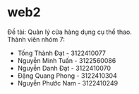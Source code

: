 # web2
Đề tài: Quản lý cửa hàng dụng cụ thể thao.<br>Thành viên nhóm 7:
- Tống Thành Đạt - 3122410077
- Nguyễn Minh Tuấn - 3122560086
- Nguyễn Danh Đạt - 3122410070
- Đặng Quang Phong - 3122410304
- Nguyễn Phước Nam - 3122410249
